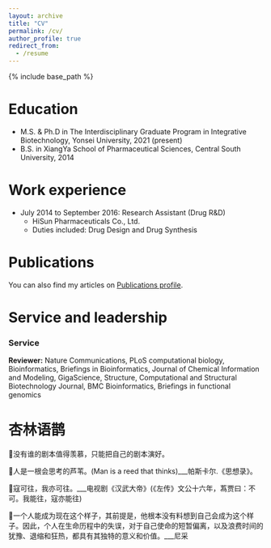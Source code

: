 ```yaml
---
layout: archive
title: "CV"
permalink: /cv/
author_profile: true
redirect_from:
  - /resume
---
```


{% include base_path %}

Education
======
*  M.S. & Ph.D in The Interdisciplinary Graduate Program in Integrative Biotechnology, Yonsei University, 2021 (present)
* B.S. in XiangYa School of Pharmaceutical Sciences, Central South University, 2014

Work experience
======



* July 2014 to September 2016: Research Assistant (Drug R&D)
  * HiSun Pharmaceuticals Co., Ltd.	
  * Duties included: Drug Design and Drug Synthesis


Publications
======
You can also find my articles on <a href="https://jianmin2drugai.github.io/publications/">Publications profile</a>.



Service and leadership
======

### Service

**Reviewer:** Nature Communications, PLoS computational biology, Bioinformatics, Briefings in Bioinformatics, Journal of Chemical Information and Modeling, GigaScience, Structure, Computational and Structural Biotechnology Journal, BMC Bioinformatics, Briefings in functional genomics





杏林语鹊
======


&#x1F331;没有谁的剧本值得羡慕，只能把自己的剧本演好。  

&#x1F331;人是一根会思考的芦苇。(Man is a reed that thinks)___帕斯卡尔.《思想录》。  

&#x1F331;寇可往，我亦可往。___电视剧《汉武大帝》(《左传》文公十六年，蒍贾曰：不可。我能往，寇亦能往)  

&#x1F331;一个人能成为现在这个样子，其前提是，他根本没有料想到自己会成为这个样子。因此，个人在生命历程中的失误，对于自己使命的短暂偏离，以及浪费时间的犹豫、退缩和狂热，都具有其独特的意义和价值。___尼采


